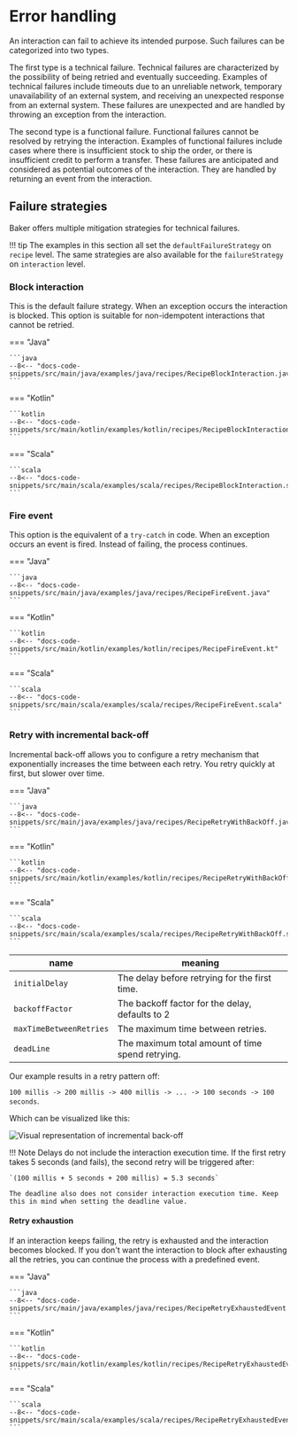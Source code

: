 # Error handling

An interaction can fail to achieve its intended purpose. Such failures can be categorized into two types.

The first type is a technical failure. Technical failures are characterized by the possibility of being retried and
eventually succeeding. Examples of technical failures include timeouts due to an unreliable network, temporary
unavailability of an external system, and receiving an unexpected response from an external system. These failures
are unexpected and are handled by throwing an exception from the interaction.

The second type is a functional failure. Functional failures cannot be resolved by retrying the interaction.
Examples of functional failures include cases where there is insufficient stock to ship the order, or there is
insufficient credit to perform a transfer. These failures are anticipated and considered as potential outcomes of the
interaction. They are handled by returning an event from the interaction.

## Failure strategies

Baker offers multiple mitigation strategies for technical failures.

!!! tip
    The examples in this section all set the `defaultFailureStrategy` on `recipe` level. The same strategies are also
    available for the `failureStrategy` on `interaction` level.

### Block interaction

This is the default failure strategy. When an exception occurs the interaction is blocked. This option is suitable
for non-idempotent interactions that cannot be retried.

=== "Java"

    ```java
    --8<-- "docs-code-snippets/src/main/java/examples/java/recipes/RecipeBlockInteraction.java"
    ```

=== "Kotlin"

    ```kotlin
    --8<-- "docs-code-snippets/src/main/kotlin/examples/kotlin/recipes/RecipeBlockInteraction.kt"
    ```

=== "Scala"

    ```scala
    --8<-- "docs-code-snippets/src/main/scala/examples/scala/recipes/RecipeBlockInteraction.scala"
    ```

### Fire event

This option is the equivalent of a `try-catch` in code. When an exception occurs an event is fired. Instead of failing,
the process continues.

=== "Java"

    ```java
    --8<-- "docs-code-snippets/src/main/java/examples/java/recipes/RecipeFireEvent.java"
    ```

=== "Kotlin"

    ```kotlin
    --8<-- "docs-code-snippets/src/main/kotlin/examples/kotlin/recipes/RecipeFireEvent.kt"
    ```

=== "Scala"

    ```scala
    --8<-- "docs-code-snippets/src/main/scala/examples/scala/recipes/RecipeFireEvent.scala"
    ```

### Retry with incremental back-off

Incremental back-off allows you to configure a retry mechanism that exponentially increases the time between each retry.
You retry quickly at first, but slower over time.

=== "Java"

    ```java
    --8<-- "docs-code-snippets/src/main/java/examples/java/recipes/RecipeRetryWithBackOff.java"
    ```

=== "Kotlin"

    ```kotlin
    --8<-- "docs-code-snippets/src/main/kotlin/examples/kotlin/recipes/RecipeRetryWithBackOff.kt"
    ```

=== "Scala"

    ```scala
    --8<-- "docs-code-snippets/src/main/scala/examples/scala/recipes/RecipeRetryWithBackOff.scala"
    ```

| name                    | meaning                                          |
|-------------------------|--------------------------------------------------|
| `initialDelay`          | The delay before retrying for the first time.    |
| `backoffFactor`         | The backoff factor for the delay, defaults to 2  |
| `maxTimeBetweenRetries` | The maximum time between retries.                |
| `deadLine`              | The maximum total amount of time spend retrying. |


Our example results in a retry pattern off: 

`100 millis -> 200 millis -> 400 millis -> ... -> 100 seconds -> 100 seconds`.

Which can be visualized like this:

![Visual representation of incremental back-off](/images/incremental-backoff.png)

!!! Note
    Delays do not include the interaction execution time. If the first retry takes 5 seconds (and fails), the second retry will be triggered after:

    `(100 millis + 5 seconds + 200 millis) = 5.3 seconds`

    The deadline also does not consider interaction execution time. Keep this in mind when setting the deadline value.

#### Retry exhaustion
If an interaction keeps failing, the retry is exhausted and the interaction becomes blocked. If you don't want the 
interaction to block after exhausting all the retries, you can continue the process with a predefined event.

=== "Java"

    ```java
    --8<-- "docs-code-snippets/src/main/java/examples/java/recipes/RecipeRetryExhaustedEvent.java"
    ```

=== "Kotlin"

    ```kotlin
    --8<-- "docs-code-snippets/src/main/kotlin/examples/kotlin/recipes/RecipeRetryExhaustedEvent.kt"
    ```

=== "Scala"

    ```scala
    --8<-- "docs-code-snippets/src/main/scala/examples/scala/recipes/RecipeRetryExhaustedEvent.scala"
    ```